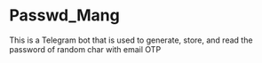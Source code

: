# Passwd_Mang
This is a Telegram bot that is used to generate, store, and read the password of random char with email OTP
